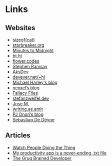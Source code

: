 # Links

## Websites

- [sizeof(cat)][sizeof(cat)]
- [starbreaker.org][starbreaker.org]
- [Minutes to Midnight][Minutes to Midnight]
- [bt.ht][bt.ht]
- [flower.codes][flower.codes]
- [Stephen Ramsay][Stephen Ramsay]
- [AksDev][AksDev]
- [devever.net/~hl][devever.net/~hl]
- [Michael Harley's blog][Michael Harley's blog]
- [nexxel’s blog][nexxel’s blog]
- [Fallacy Files][Fallacy Files]
- [stefanzweifel.dev][stefanzweifel.dev]
- [Jose M.][Jose M.]
- [writing.as.amit][writing.as.amit]
- [PJ Onori’s blog][PJ Onori’s blog]
- [Sebastian De Deyne][Sebastian De Deyne]

## Articles

- [Watch People Doing the Thing][Watch People Doing the Thing]
- [My productivity app is a never-ending .txt file][My productivity app is a never-ending .txt file]
- [The Grug Brained Developer][The Grug Brained Developer]

[sizeof(cat)]: https://sizeof.cat/
[starbreaker.org]: https://starbreaker.org
[Minutes to Midnight]: https://minutestomidnight.co.uk
[bt.ht]: https://bt.ht
[flower.codes]: http://flower.codes
[Stephen Ramsay]: https://stephenramsay.net
[AksDev]: https://akselmo.dev
[devever.net/~hl]: https://www.devever.net/~hl
[Michael Harley's blog]: https://obsolete29.com
[nexxel’s blog]: https://www.nexxel.dev
[Fallacy Files]: http://www.fallacyfiles.org
[stefanzweifel.dev]: https://stefanzweifel.dev
[Jose M.]: https://josem.co
[writing.as.amit]: https://amitg.blog
[PJ Onori’s blog]: https://pjonori.blog
[Sebastian De Deyne]: https://sebastiandedeyne.com
[Watch People Doing the Thing]: https://earthly.dev/blog/golang-streamers/
[My productivity app is a never-ending .txt file]: https://jeffhuang.com/productivity_text_file/
[The Grug Brained Developer]: https://grugbrain.dev/
